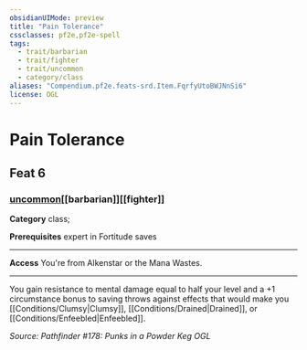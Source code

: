 ```yaml
---
obsidianUIMode: preview
title: "Pain Tolerance"
cssclasses: pf2e,pf2e-spell
tags:
  - trait/barbarian
  - trait/fighter
  - trait/uncommon
  - category/class
aliases: "Compendium.pf2e.feats-srd.Item.FqrfyUtoBWJNnSi6"
license: OGL
---
```

# Pain Tolerance
## Feat 6
### [uncommon](uncommon "Uncommon Rarity Trait")[[barbarian]][[fighter]]

**Category** class; 



**Prerequisites** expert in Fortitude saves
* * *
**Access** You're from Alkenstar or the Mana Wastes.

* * *

You gain resistance to mental damage equal to half your level and a +1 circumstance bonus to saving throws against effects that would make you [[Conditions/Clumsy|Clumsy]], [[Conditions/Drained|Drained]], or [[Conditions/Enfeebled|Enfeebled]].

*Source: Pathfinder #178: Punks in a Powder Keg*
*OGL*